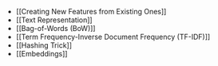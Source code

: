 - [[Creating New Features from Existing Ones]]
- [[Text Representation]]
- [[Bag-of-Words (BoW)]]
- [[Term Frequency-Inverse Document Frequency (TF-IDF)]]
- [[Hashing Trick]]
- [[Embeddings]]